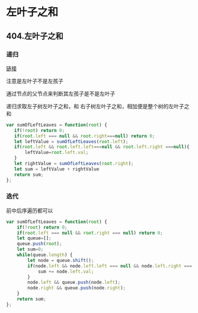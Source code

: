 # 左叶子之和

## 404.左叶子之和  

### 递归  

[链接](https://leetcode.cn/problems/sum-of-left-leaves/)   

注意是左叶子不是左孩子   

通过节点的父节点来判断其左孩子是不是左叶子   

递归求取左子树左叶子之和，和 右子树左叶子之和，相加便是整个树的左叶子之和  

```js
var sumOfLeftLeaves = function(root) {
   if(!root) return 0;
   if(root.left === null && root.right===null) return 0;
   let leftValue = sumOfLeftLeaves(root.left);
   if(root.left && root.left.left===null && root.left.right ===null){
       leftValue=root.left.val;
   }
   let rightValue = sumOfLeftLeaves(root.right);
   let sum = leftValue + rightValue
   return sum;
};
```


### 迭代  

前中后序遍历都可以  

```js
var sumOfLeftLeaves = function(root) {
    if(!root) return 0;
    if(root.left === null && root.right === null) return 0;
    let queue=[];
    queue.push(root);
    let sum=0;
    while(queue.length) {
        let node = queue.shift();
        if(node.left && node.left.left === null && node.left.right === null){
            sum += node.left.val;
        }
        node.left && queue.push(node.left);
        node.right && queue.push(node.right);
    }
    return sum;
};
```